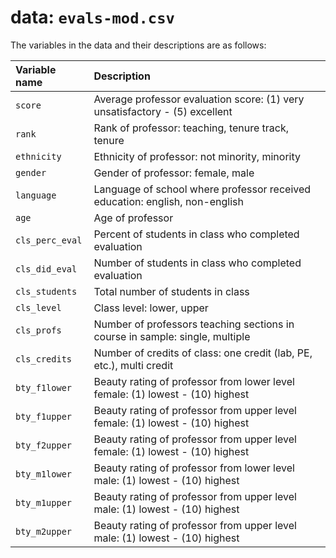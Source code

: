 # data: `evals-mod.csv`

The variables in the data and their descriptions are as follows:

| Variable name    | Description 
|:--------|:-------------------------------
| `score` 		     | Average professor evaluation score: (1) very unsatisfactory - (5) excellent
| `rank` 		       | Rank of professor: teaching, tenure track, tenure
| `ethnicity` 	   | Ethnicity of professor: not minority, minority
| `gender` 		     | Gender of professor: female, male
| `language` 	     | Language of school where professor received education: english, non-english
| `age` 		       | Age of professor
| `cls_perc_eval`  | Percent of students in class who completed evaluation
| `cls_did_eval`   | Number of students in class who completed evaluation
| `cls_students`   | Total number of students in class
| `cls_level` 	   | Class level: lower, upper
| `cls_profs` 	   | Number of professors teaching sections in course in sample: single, multiple
| `cls_credits`    | Number of credits of class: one credit (lab, PE, etc.), multi credit
| `bty_f1lower`    | Beauty rating of professor from lower level female: (1) lowest - (10) highest
| `bty_f1upper`    | Beauty rating of professor from upper level female: (1) lowest - (10) highest
| `bty_f2upper`    | Beauty rating of professor from upper level female: (1) lowest - (10) highest
| `bty_m1lower`    | Beauty rating of professor from lower level male: (1) lowest - (10) highest
| `bty_m1upper`    | Beauty rating of professor from upper level male: (1) lowest - (10) highest
| `bty_m2upper`    | Beauty rating of professor from upper level male: (1) lowest - (10) highest